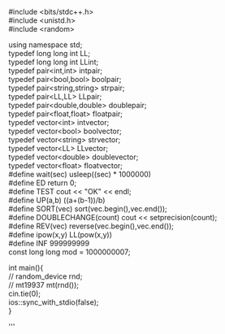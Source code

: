 #include <bits/stdc++.h>  
#include <unistd.h>  
#include \<random>  
     
using namespace std;  
typedef long long int LL;  
typedef long long int LLint;  
typedef pair<int,int> intpair;  
typedef pair<bool,bool> boolpair;  
typedef pair<string,string> strpair;  
typedef pair<LL,LL> LLpair;  
typedef pair<double,double> doublepair;  
typedef pair<float,float> floatpair;  
typedef vector\<int> intvector;  
typedef vector\<bool> boolvector;  
typedef vector\<string> strvector;  
typedef vector\<LL> LLvector;  
typedef vector\<double> doublevector;  
typedef vector\<float> floatvector;  
#define wait(sec) usleep((sec) * 1000000)  
#define ED return 0;  
#define TEST cout << "OK" << endl;  
#define UP(a,b) ((a+(b-1))/b)  
#define SORT(vec) sort(vec.begin(),vec.end());  
#define DOUBLECHANGE(count) cout << setprecision(count);  
#define REV(vec) reverse(vec.begin(),vec.end());  
#define ipow(x,y) LL(pow(x,y))  
#define INF 999999999  
const long long mod = 1000000007;  
     
int main(){  
//    random_device rnd;  
//    mt19937 mt(rnd());  
      cin.tie(0);  
      ios::sync_with_stdio(false);  
}  
  
  
'''  
